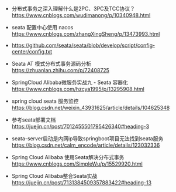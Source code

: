 * 分布式事务之深入理解什么是2PC、3PC及TCC协议？ https://www.cnblogs.com/wudimanong/p/10340948.html

* seata 配置中心使用 nacos  https://www.cnblogs.com/zhangXingSheng/p/13473993.html

* https://github.com/seata/seata/blob/develop/script/config-center/config.txt

* Seata AT 模式分布式事务源码分析 https://zhuanlan.zhihu.com/p/72408725

* SpringCloud Alibaba微服务实战九 - Seata 容器化 https://www.cnblogs.com/hzcya1995/p/13295908.html

* spring cloud seata 服务监控 https://blog.csdn.net/weixin_43931625/article/details/104625348

* 参考seata部署文档 https://juejin.cn/post/7012455501795426340#heading-3

* seata-server启动是内网ip导致springboot项目无法找到seata服务 https://blog.csdn.net/calm_encode/article/details/123032336

* Spring Cloud Alibaba 使用Seata解决分布式事务 https://www.cnblogs.com/SimpleWu/p/15529920.html

* Spring Cloud Alibaba整合Seata实战 https://juejin.cn/post/7131384509357883422#heading-13
